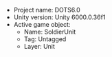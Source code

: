 <!-- UNITY CODE ASSIST INSTRUCTIONS START -->
- Project name: DOTS6.0
- Unity version: Unity 6000.0.36f1
- Active game object:
  - Name: SoldierUnit
  - Tag: Untagged
  - Layer: Unit
<!-- UNITY CODE ASSIST INSTRUCTIONS END -->